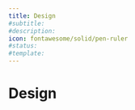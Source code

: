 ```yaml
---
title: Design
#subtitle: 
#description: 
icon: fontawesome/solid/pen-ruler
#status:
#template: 
---
```


# Design
